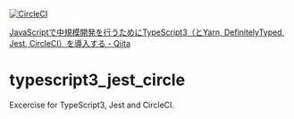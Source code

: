 [![CircleCI](https://circleci.com/gh/yousan/ts_ex2.svg?style=svg)](https://circleci.com/gh/yousan/ts_ex2)

[JavaScriptで中規模開発を行うためにTypeScript3（とYarn, DefinitelyTyped, Jest, CircleCI）を導入する - Qiita](https://qiita.com/yousan/items/9668c7ebbc8514d4d9cb "JavaScriptで中規模開発を行うためにTypeScript3（とYarn, DefinitelyTyped, Jest, CircleCI）を導入する - Qiita")

# typescript3_jest_circle
Excercise for TypeScript3, Jest and CircleCI.
